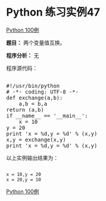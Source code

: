 Python 练习实例47
=============

 [Python 100例](python-100-examples.md)


 **题目：** 两个变量值互换。

 **程序分析：** 无

 程序源代码：

  <pre>

#!/usr/bin/python
# -*- coding: UTF-8 -*-
def exchange(a,b):
    a,b = b,a
return (a,b)
if __name__ == '__main__':
    x = 10
y = 20
print 'x = %d,y = %d' % (x,y)
x,y = exchange(x,y)
print 'x = %d,y = %d' % (x,y)
</pre>

  以上实例输出结果为：


```

x = 10,y = 20
x = 20,y = 10

```

 [Python 100例](python-100-examples.md)
